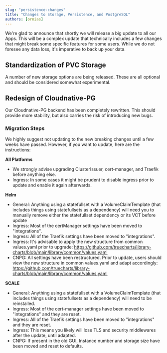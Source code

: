 ```yaml
---
slug: "persistence-changes"
title: "Changes to Storage, Persistence, and PostgreSQL"
authors: [ornias]
---
```


We're glad to announce that shortly we will release a big update to all our Apps. This will be a complex update that technically includes a few changes that might break some specific features for some users. While we do not foresee any data loss, it's imperative to back up your data.

## Standardization of PVC Storage

A number of new storage options are being released. These are all optional and should be considered somewhat experimental.

## Redesign of Cloudnative-PG

Our Cloudnative-PG backend has been completely rewritten. This should provide more stability, but also carries the risk of introducing new bugs.

### Migration Steps

We highly suggest not updating to the new breaking changes until a few weeks have passed. However, if you want to update, here are the instructions:

**All Platforms**

- We strongly advise upgrading ClusterIssuer, cert-manager, and Traefik before anything else.
- Ingress: In some cases it might be prudent to disable ingress prior to update and enable it again afterwards.

**Helm**

- General: Anything using a statefullset with a VolumeClaimTemplate (that includes things using statefullsets as a dependency) will need you to manually remove either the statefullset dependency or its VCT before update
- Ingress: Most of the certManager settings have been moved to "integrations".
- Ingress: All of the Traefik settings have been moved to "integrations".
- Ingress: It's advisable to apply the new structure from common values.yaml prior to upgrade: https://github.com/truecharts/library-charts/blob/main/library/common/values.yaml
- CNPG: All settings have been restructured. Prior to update, users should view the new structure in common values.yaml and adapt accordingly: https://github.com/truecharts/library-charts/blob/main/library/common/values.yaml

**SCALE**

- General: Anything using a statefullset with a VolumeClaimTemplate (that includes things using statefullsets as a dependency) will need to be reinstalled.
- Ingress: Most of the cert-manager settings have been moved to "integrations" and they are reset.
- Ingress: All of the Traefik settings have been moved to "integrations" and they are reset.
- Ingress: This means you likely will lose TLS and security middlewares after the update, until adapted.
- CNPG: If present in the old GUI, Instance number and storage size have been moved and reset to defaults.
